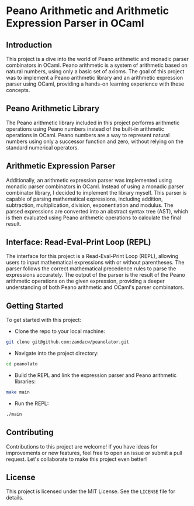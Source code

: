 # Peano Arithmetic and Arithmetic Expression Parser in OCaml

## Introduction

This project is a dive into the world of Peano arithmetic and monadic parser combinators in OCaml. Peano arithmetic is a system of arithmetic based on natural numbers, using only a basic set of axioms. The goal of this project was to implement a Peano arithmetic library and an arithmetic expression parser using OCaml, providing a hands-on learning experience with these concepts.

## Peano Arithmetic Library

The Peano arithmetic library included in this project performs arithmetic operations using Peano numbers instead of the built-in arithmetic operations in OCaml. Peano numbers are a way to represent natural numbers using only a successor function and zero, without relying on the standard numerical operators.

## Arithmetic Expression Parser

Additionally, an arithmetic expression parser was implemented using monadic parser combinators in OCaml. Instead of using a monadic parser combinator library, I decided to implement the library myself. This parser is capable of parsing mathematical expressions, including addition, subtraction, multiplication, division, exponentiation and modulus. The parsed expressions are converted into an abstract syntax tree (AST), which is then evaluated using Peano arithmetic operations to calculate the final result.

## Interface: Read-Eval-Print Loop (REPL)

The interface for this project is a Read-Eval-Print Loop (REPL), allowing users to input mathematical expressions with or without parentheses. The parser follows the correct mathematical precedence rules to parse the expressions accurately. The output of the parser is the result of the Peano arithmetic operations on the given expression, providing a deeper understanding of both Peano arithmetic and OCaml's parser combinators.

## Getting Started

To get started with this project:

- Clone the repo to your local machine:
```bash
git clone git@github.com:zandacw/peanolator.git
```
- Navigate into the project directory:
```bash
cd peanolato
``` 

- Build the REPL and link the expression parser and Peano arithmetic libraries:
```bash
make main
```
- Run the REPL:
```bash
./main
```
## Contributing

Contributions to this project are welcome! If you have ideas for improvements or new features, feel free to open an issue or submit a pull request. Let's collaborate to make this project even better!

## License

This project is licensed under the MIT License. See the `LICENSE` file for details.
